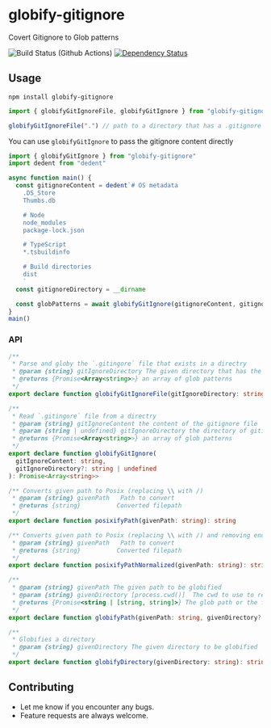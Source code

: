 # globify-gitignore

Covert Gitignore to Glob patterns

![Build Status (Github Actions)](https://github.com/aminya/globify-gitignore/workflows/CI/badge.svg)
[![Dependency Status](https://david-dm.org/aminya/globify-gitignore.svg)](https://david-dm.org/aminya/globify-gitignore)

## Usage

```
npm install globify-gitignore
```

```ts
import { globifyGitIgnoreFile, globifyGitIgnore } from "globify-gitignore"

globifyGitIgnoreFile(".") // path to a directory that has a .gitignore
```

You can use `globifyGitIgnore` to pass the gitignore content directly

```ts
import { globifyGitIgnore } from "globify-gitignore"
import dedent from "dedent"

async function main() {
  const gitignoreContent = dedent`# OS metadata
    .DS_Store
    Thumbs.db

    # Node
    node_modules
    package-lock.json

    # TypeScript
    *.tsbuildinfo

    # Build directories
    dist
    `
  const gitignoreDirectory = __dirname

  const globPatterns = await globifyGitIgnore(gitignoreContent, gitignoreDirectory)
}
main()
```

### API

```ts
/**
 * Parse and globy the `.gitingore` file that exists in a directry
 * @param {string} gitIgnoreDirectory The given directory that has the `.gitignore` file
 * @returns {Promise<Array<string>>} an array of glob patterns
 */
export declare function globifyGitIgnoreFile(gitIgnoreDirectory: string): Promise<Array<string>>

/**
 * Read `.gitingore` file from a directry
 * @param {string} gitIgnoreContent the content of the gitignore file
 * @param {string | undefined} gitIgnoreDirectory the directory of gitignore
 * @returns {Promise<Array<string>>} an array of glob patterns
 */
export declare function globifyGitIgnore(
  gitIgnoreContent: string,
  gitIgnoreDirectory?: string | undefined
): Promise<Array<string>>

/** Converts given path to Posix (replacing \\ with /)
 * @param {string} givenPath   Path to convert
 * @returns {string}          Converted filepath
 */
export declare function posixifyPath(givenPath: string): string

/** Converts given path to Posix (replacing \\ with /) and removing ending slashes
 * @param {string} givenPath   Path to convert
 * @returns {string}          Converted filepath
 */
export declare function posixifyPathNormalized(givenPath: string): string

/**
 * @param {string} givenPath The given path to be globified
 * @param {string} givenDirectory [process.cwd()]  The cwd to use to resolve relative pathnames
 * @returns {Promise<string | [string, string]>} The glob path or the file path itself
 */
export declare function globifyPath(givenPath: string, givenDirectory?: string): Promise<string | [string, string]>

/**
 * Globifies a directory
 * @param {string} givenDirectory The given directory to be globified
 */
export declare function globifyDirectory(givenDirectory: string): string
```

## Contributing

- Let me know if you encounter any bugs.
- Feature requests are always welcome.
